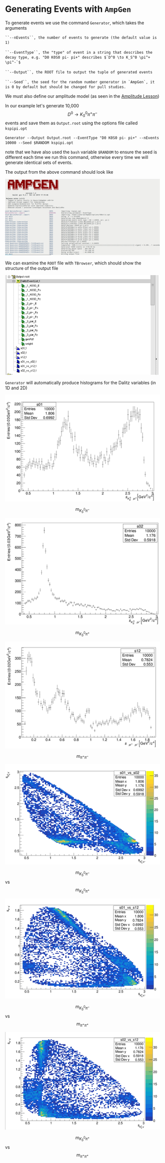 Generating Events with `AmpGen`
==

To generate events we use the command `Generator`, which takes the arguments

    ``--nEvents``, the number of events to generate (the default value is 1)

    ``--EventType``, the "type" of event in a string that describes the decay type, e.g. "D0 K0S0 pi- pi+" describes $`D^0 \to K_S^0 \pi^+ \pi^-`$

    ``--Output``, the ROOT file to output the tuple of generated events

    ``--Seed``, the seed for the random number generator in `AmpGen`, it is 0 by default but should be changed for pull studies.

We must also define our amplitude model (as seen in the [Amplitude Lesson](lessons/02-Amplitudes/02-Amplitudes.md))

In our example let's generate 10,000  $$D^0 \to K_S^0 \pi^+ \pi^-$$ events and save them as `Output.root` using the options file called `kspipi.opt`
```
Generator --Output Output.root --EventType "D0 K0S0 pi- pi+" --nEvents 10000 --Seed $RANDOM kspipi.opt
```
note that we have also used the `bash` variable `$RANDOM` to ensure the seed is different each time we run this command, otherwise every time we will generate identical sets of events.

The output from the above command should look like

![](Generator_Output.png)

We can examine the `ROOT` file with `TBrowser`, which should show the structure of the output file

![](TBrowser.png)

`Generator` will automatically produce histograms for the Dalitz variables (in 1D and 2D)

![](s01.png)

$$m_{K_S^0\pi^-}$$

![](s02.png)

$$m_{K_S^0\pi^+}$$

![](s12.png)

$$m_{\pi^+ \pi^-}$$

![](s01xs02.png)

$$m_{K_S^0\pi^-}$$ vs  $$m_{K_S^0\pi^+}$$

![](s01xs12.png)

$$m_{K_S^0\pi^-}$$ vs  $$m_{\pi^+\pi^+}$$

![](s02xs12.png)

$$m_{K_S^0\pi^+}$$ vs  $$m_{\pi^+\pi^+}$$
